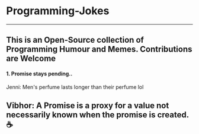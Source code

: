 # Programming-Jokes
---
This is an Open-Source collection of Programming Humour and Memes.
Contributions are Welcome
---
#### 1. Promise stays pending..
Jenni: Men's perfume lasts longer than their perfume lol  

Vibhor: A Promise is a proxy for a value not necessarily known when the promise is created. ☕
---

